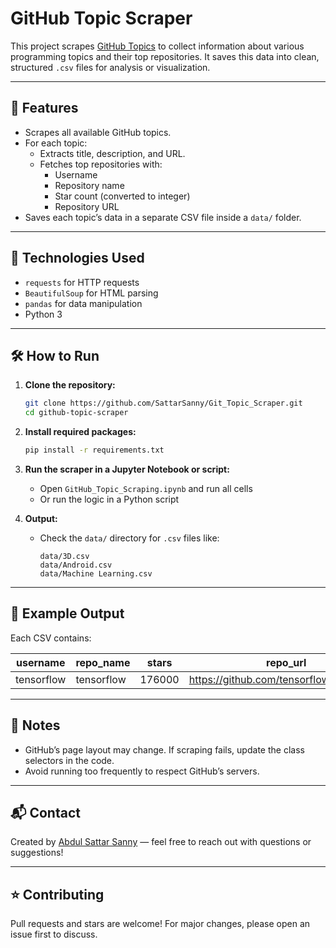 # GitHub Topic Scraper

This project scrapes [GitHub Topics](https://github.com/topics) to collect information about various programming topics and their top repositories. It saves this data into clean, structured `.csv` files for analysis or visualization.

---

## 📌 Features

- Scrapes all available GitHub topics.
- For each topic:
  - Extracts title, description, and URL.
  - Fetches top repositories with:
    - Username
    - Repository name
    - Star count (converted to integer)
    - Repository URL
- Saves each topic’s data in a separate CSV file inside a `data/` folder.

---

## 🚀 Technologies Used

- `requests` for HTTP requests  
- `BeautifulSoup` for HTML parsing  
- `pandas` for data manipulation  
- Python 3

---

## 🛠️ How to Run

1. **Clone the repository:**
   ```bash
   git clone https://github.com/SattarSanny/Git_Topic_Scraper.git
   cd github-topic-scraper
   ```

2. **Install required packages:**
   ```bash
   pip install -r requirements.txt
   ```

3. **Run the scraper in a Jupyter Notebook or script:**
   - Open `GitHub_Topic_Scraping.ipynb` and run all cells
   - Or run the logic in a Python script

4. **Output:**
   - Check the `data/` directory for `.csv` files like:
     ```
     data/3D.csv
     data/Android.csv
     data/Machine Learning.csv
     ```

---

## 📂 Example Output

Each CSV contains:

| username   | repo_name   | stars   | repo_url                                   |
|------------|-------------|---------|--------------------------------------------|
| tensorflow | tensorflow  | 176000  | https://github.com/tensorflow/tensorflow  |

---

## 📎 Notes

- GitHub’s page layout may change. If scraping fails, update the class selectors in the code.
- Avoid running too frequently to respect GitHub’s servers.

---

## 📬 Contact

Created by [Abdul Sattar Sanny](https://github.com/SattarSanny) — feel free to reach out with questions or suggestions!

---

## ⭐ Contributing

Pull requests and stars are welcome! For major changes, please open an issue first to discuss.
